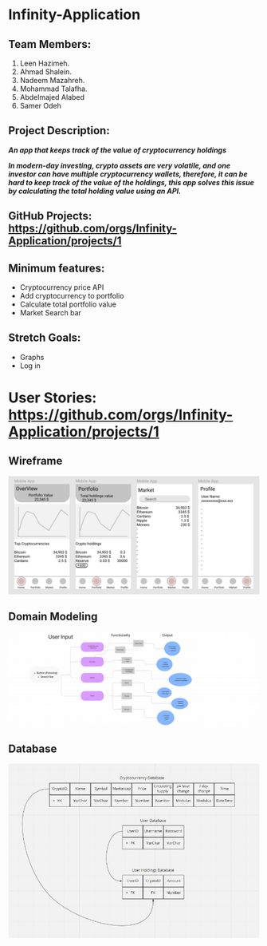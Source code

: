 # Infinity-Application 

## Team Members:

1. Leen Hazimeh.
2. Ahmad Shalein.
3. Nadeem Mazahreh.
4. Mohammad Talafha.
5. Abdelmajed Alabed
6. Samer Odeh

## Project Description:

***An app that keeps track of the value of cryptocurrency holdings***

***In modern-day investing, crypto assets are very volatile, and one investor can have multiple cryptocurrency wallets, therefore, it can be hard to keep track of the value of the holdings, this app solves this issue by calculating the total holding value using an API.***

## GitHub Projects: https://github.com/orgs/Infinity-Application/projects/1

## Minimum features:

-   Cryptocurrency price API
-   Add cryptocurrency to portfolio 
-   Calculate total portfolio value 
-   Market Search bar


## Stretch Goals:

-   Graphs
-   Log in

# User Stories: https://github.com/orgs/Infinity-Application/projects/1
## Wireframe
![Wireframe](images/w-frame.jpg)

## Domain Modeling
![Domain Modeling](images/Domain_Modeling.png)

## Database
![Database](images/database.jpg)
